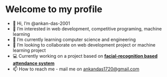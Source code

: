 # Welcome to my profile
- 👋 Hi, I’m @ankan-das-2001
- 👀 I’m interested in web development, competitive programing, machine learning
- 🌱 I’m currently learning computer science and engineering
- 💞️ I’m looking to collaborate on web development project or machine learning project
- 💻 Currently working on a project based on <a href="https://github.com/ankan-das-2001/Classroom-Attendance-System.git">__facial-recognition based attendance system__</a> 
- 📫 How to reach me - mail me on ankandas1720@gmail.com

<!---
ankan-das-2001/ankan-das-2001 is a ✨ special ✨ repository because its `README.md` (this file) appears on your GitHub profile.
You can click the Preview link to take a look at your changes.
--->
